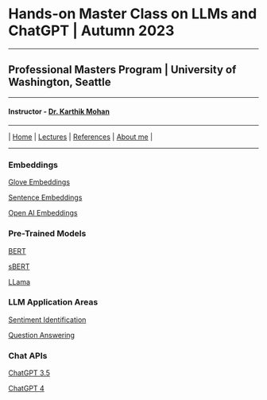 # Hands-on Master Class on LLMs and ChatGPT | Autumn 2023

***
 
## Professional Masters Program | University of Washington, Seattle 

***


#### Instructor - [Dr. Karthik Mohan](https://www.ece.uw.edu/people/karthik-mohan/)

***

| [Home](index.md)  | [Lectures](lectures.md)  | [References](references.md)  | [About me](karthik.md) |


***


### Embeddings
[Glove Embeddings]()

[Sentence Embeddings]()

[Open AI Embeddings]()


### Pre-Trained Models
[BERT]()

[sBERT]()

[LLama]()


### LLM Application Areas
[Sentiment Identification]()

[Question Answering]()


### Chat APIs
[ChatGPT 3.5]()

[ChatGPT 4]()

